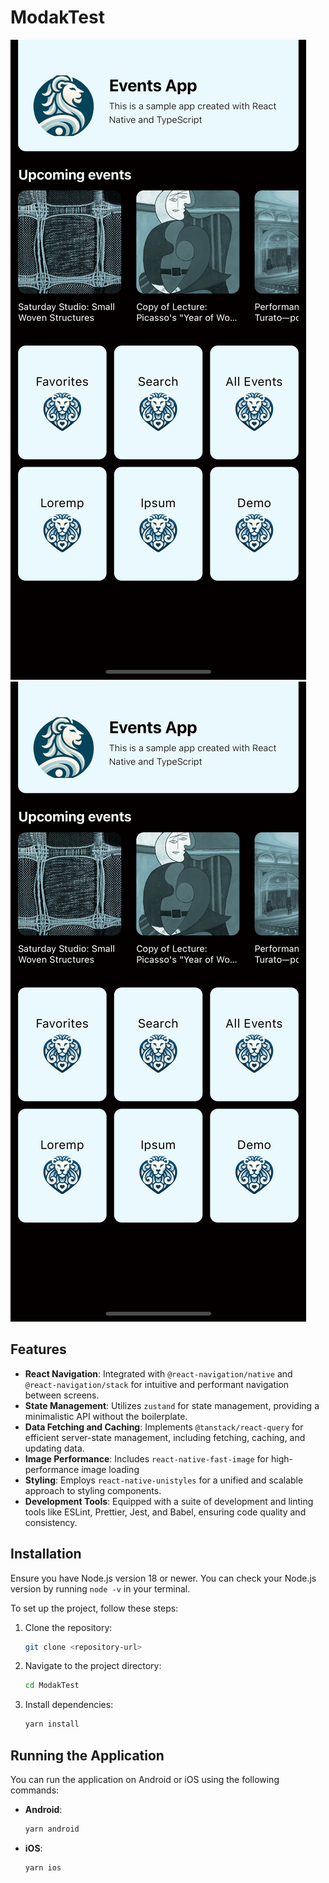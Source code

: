 # ModakTest

![Screenshot 1](./assets/screenshot1.png 'Home')
![Screenshot 2](./assets/screenshot1.png 'Event Detail')

## Features

- **React Navigation**: Integrated with `@react-navigation/native` and `@react-navigation/stack` for intuitive and performant navigation between screens.
- **State Management**: Utilizes `zustand` for state management, providing a minimalistic API without the boilerplate.
- **Data Fetching and Caching**: Implements `@tanstack/react-query` for efficient server-state management, including fetching, caching, and updating data.
- **Image Performance**: Includes `react-native-fast-image` for high-performance image loading
- **Styling**: Employs `react-native-unistyles` for a unified and scalable approach to styling components.
- **Development Tools**: Equipped with a suite of development and linting tools like ESLint, Prettier, Jest, and Babel, ensuring code quality and consistency.

## Installation

Ensure you have Node.js version 18 or newer. You can check your Node.js version by running `node -v` in your terminal.

To set up the project, follow these steps:

1. Clone the repository:
   ```sh
   git clone <repository-url>
   ```
2. Navigate to the project directory:
   ```sh
   cd ModakTest
   ```
3. Install dependencies:
   ```sh
   yarn install
   ```

## Running the Application

You can run the application on Android or iOS using the following commands:

- **Android**:
  ```sh
  yarn android
  ```
- **iOS**:
  ```sh
  yarn ios
  ```
